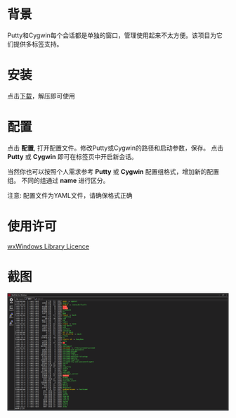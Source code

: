 # 背景
Putty和Cygwin每个会话都是单独的窗口，管理使用起来不太方便。该项目为它们提供多标签支持。

# 安装
点击[下载](../../releases/download/v1.0.0/MultiTab.7z)，解压即可使用

# 配置
点击 **配置**, 打开配置文件。修改Putty或Cygwin的路径和启动参数，保存。
点击 **Putty** 或 **Cygwin** 即可在标签页中开启新会话。

当然你也可以按照个人需求参考 **Putty** 或 **Cygwin** 配置组格式，增加新的配置组。
不同的组通过 **name** 进行区分。

注意: 配置文件为YAML文件，请确保格式正确

# 使用许可
[wxWindows Library Licence](LICENSE)

# 截图
![截图](screenshot.png)
